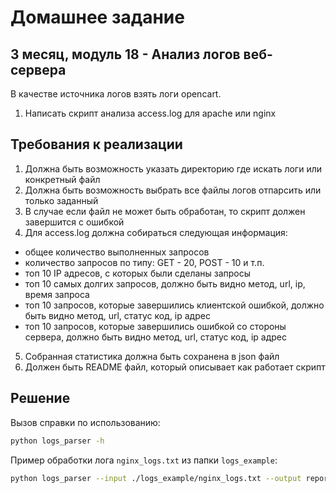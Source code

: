 # Домашнее задание

## 3 месяц, модуль 18 - Анализ логов веб-сервера

В качестве источника логов взять логи opencart.
1. Написать скрипт анализа access.log для apache или nginx

## Требования к реализации
1. Должна быть возможность указать директорию где искать логи или конкретный файл
2. Должна быть возможность выбрать все файлы логов отпарсить или только заданный
3. В случае если файл не может быть обработан, то скрипт должен завершится с ошибкой
4. Для access.log должна собираться следующая информация:
- общее количество выполненных запросов
- количество запросов по типу: GET - 20, POST - 10 и т.п.
- топ 10 IP адресов, с которых были сделаны запросы
- топ 10 самых долгих запросов, должно быть видно метод, url, ip, время запроса
- топ 10 запросов, которые завершились клиентской ошибкой, должно быть видно метод, url, статус код, ip адрес
- топ 10 запросов, которые завершились ошибкой со стороны сервера, должно быть видно метод, url, статус код, ip адрес
5. Собранная статистика должна быть сохранена в json файл
6. Должен быть README файл, который описывает как работает скрипт

## Решение

Вызов справки по использованию:
```bash
python logs_parser -h
```

Пример обработки лога `nginx_logs.txt` из папки `logs_example`:
```bash
python logs_parser --input ./logs_example/nginx_logs.txt --output report.json
```